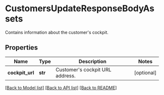 # CustomersUpdateResponseBodyAssets

Contains information about the customer's cockpit.

## Properties

Name | Type | Description | Notes
------------ | ------------- | ------------- | -------------
**cockpit_url** | **str** | Customer&#39;s cockpit URL address. | [optional] 

[[Back to Model list]](../README.md#documentation-for-models) [[Back to API list]](../README.md#documentation-for-api-endpoints) [[Back to README]](../README.md)


